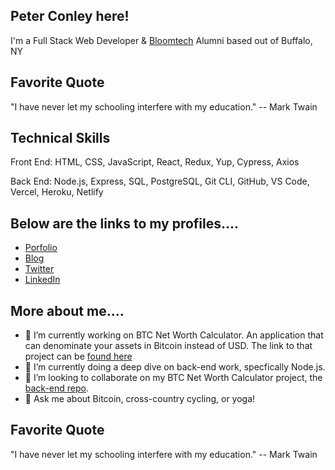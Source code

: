 ## Peter Conley here!

I'm a Full Stack Web Developer & [Bloomtech](https://www.bloomtech.com/courses/full-stack-web-development) Alumni based out of Buffalo, NY

## Favorite Quote

"I have never let my schooling interfere with my education."
-- Mark Twain

## Technical Skills

Front End: HTML, CSS, JavaScript, React, Redux, Yup, Cypress, Axios

Back End: Node.js, Express, SQL, PostgreSQL, Git CLI, GitHub, VS Code, Vercel, Heroku, Netlify


## Below are the links to my profiles....

- [Porfolio](https://peterdavidconley.com/)
- [Blog](https://peterdavidconley.com/blog/)
- [Twitter](https://twitter.com/PeterDConley)
- [LinkedIn](https://www.linkedin.com/in/peter-conley/)


## More about me....

- 🔭 I’m currently working on BTC Net Worth Calculator. An application that can denominate your assets in Bitcoin instead of USD. The link to that project can be [found here](https://github.com/BTC-Net-Worth-Denominator)
- 🌱 I’m currently doing a deep dive on back-end work, specfically Node.js.
- 👯 I’m looking to collaborate on my BTC Net Worth Calculator project, the [back-end repo](https://github.com/BTC-Net-Worth-Denominator/back-end-core). 
- 💬 Ask me about Bitcoin, cross-country cycling, or yoga!

## Favorite Quote

"I have never let my schooling interfere with my education."
-- Mark Twain

